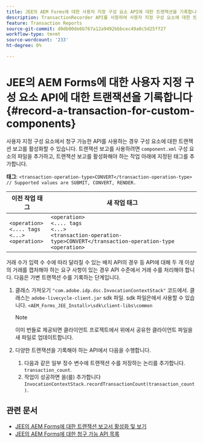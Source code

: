 ```yaml
---
title: JEE의 AEM Forms에 대한 사용자 지정 구성 요소 API에 대한 트랜잭션을 기록합니다.
description: TransactionRecorder API를 사용하여 사용자 지정 구성 요소에 대한 트랜잭션을 기록합니다.
feature: Transaction Reports
source-git-commit: d0db00de6b767a12a9492bbbcec49a8c5d25ff27
workflow-type: tm+mt
source-wordcount: '233'
ht-degree: 0%

---
```


# JEE의 AEM Forms에 대한 사용자 지정 구성 요소 API에 대한 트랜잭션을 기록합니다 {#record-a-transaction-for-custom-components}

사용자 지정 구성 요소에서 청구 가능한 API를 사용하는 경우 구성 요소에 대한 트랜잭션 보고를 활성화할 수 있습니다. 트랜잭션 보고를 사용하려면 `component.xml` 구성 요소의 파일을 추가하고, 트랜잭션 보고를 활성화해야 하는 작업 아래에 지정된 태그를 추가합니다.

**태그**: `<transaction-operation-type>CONVERT</transaction-operation-type> // Supported values are SUBMIT, CONVERT, RENDER.`

| 이전 작업 태그 | 새 작업 태그 |
| ----------- | ----------- |
| `<operation>`<br> `<.... tags`<br>`<...>`<br>`<operation>` | `<operation>`<br> `<.... tags`<br>`<...>`<br>`<transaction-operation-type>CONVERT</transaction-operation-type`<br>`<operation>` |

거래 수가 입력 수 수에 따라 달라질 수 있는 배치 API의 경우 등 API에 대해 두 개 이상의 거래를 캡처해야 하는 요구 사항이 있는 경우 API 수준에서 거래 수를 처리해야 합니다. 다음은 가변 트랜잭션 수를 기록하는 단계입니다.

1. 클래스 가져오기 `"com.adobe.idp.dsc.InvocationContextStack"` 코드에서. 클래스는 `adobe-livecycle-client.jar` sdk 파일. sdk 파일은에서 사용할 수 있습니다. `<AEM_Forms_JEE_Install>\sdk\client-libs\common`

   >[!NOTE]
   > 이미 번들로 제공되면 클라이언트 프로젝트에서 위에서 공유한 클라이언트 파일을 새 파일로 업데이트합니다.

1. 다양한 트랜잭션을 기록해야 하는 API에서 다음을 수행합니다.
   1. 다음과 같은 일부 정수 변수에 트랜잭션 수를 저장하는 논리를 추가합니다. `transaction_count`.
   1. 작업이 성공하면 을(를) 추가합니다 `InvocationContextStack.recordTransactionCount(transaction_count)`.

<!--For example, you can set count for your custom component by importing class `"com.adobe.idp.dsc.InvocationContextStack"` in the code available at `adobe-livecycle-client.jar`  and determine the transaction count basis API input/result and add (In this case we add count is equal to 3):
`InvocationContextStack.recordTransactionCount(<count>).` to 
`InvocationContextStack.recordTransactionCount(3)`.-->

## 관련 문서

* [JEE의 AEM Forms에 대한 트랜잭션 보고서 활성화 및 보기](/help/forms/using/transaction-report-overview-jee.md)
* [JEE의 AEM Forms에 대한 청구 가능 API 목록](/help/forms/using/transaction-reports-billable-apis-jee.md)


